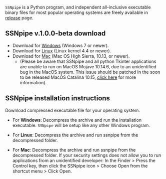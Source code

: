 `SSNpipe` is a Python program, and independent all-inclusive executable binary files for most popular operating systems are freely available in [release](https://github.com/ahvdk/ssnpipe/releases) page.

## SSNpipe v.1.0.0-beta download
- Download for [Windows](https://github.com/ahvdk/SSNpipe/releases/download/v.1.0-beta/ssnpipe_windows.zip) (Windows 7 or newer).
- Download for [Linux](https://github.com/ahvdk/SSNpipe/releases/download/v.1.0-beta/ssnpipe_unix.tar.gz) (Linux kernel 4.4 or newer).
- Download for [Mac](https://github.com/ahvdk/SSNpipe/releases/download/v.1.0-beta/ssnpipe_mac.zip) (Mac OS High Sierra, 10.13, or newer).
  - (Please be aware that SSNpipe and all python Tkinter applications are unable to run on MacOS Mojave 10.14.6, due to an unidentified bug in the MacOS system. This issue should be patched in the soon to be released MacOS Catalina 10.15, [click here](https://discussions.apple.com/thread/250549297) for more information).

## SSNpipe installation instructions
Download compressed executable file for your operating system.

- For **Windows**: Decompress the archive and run the installation executable. 
  `SSNpipe` will be setup like any other Windows program.

- For **Linux**: Decompress the archive and run ssnpipe from the decompressed folder.

- For **Mac**: Decompress the archive and run ssnpipe from the decompressed folder.
  If your security settings does not allow you to run applications from an unidentified developer:
  In the Finder > Press the Control key, then click the SSNpipe icon > Choose Open from the shortcut menu > Click Open.

